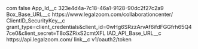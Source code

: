 <?xml version="1.0" encoding="UTF-8"?>
<CustomMetadata xmlns="http://soap.sforce.com/2006/04/metadata" xmlns:xsi="http://www.w3.org/2001/XMLSchema-instance" xmlns:xsd="http://www.w3.org/2001/XMLSchema">
    <label>com</label>
    <protected>false</protected>
    <values>
        <field>App_Id__c</field>
        <value xsi:type="xsd:string">323e4d4a-7c18-46a1-9128-90dc2f27c2a9</value>
    </values>
    <values>
        <field>Box_Base_URL__c</field>
        <value xsi:type="xsd:string">https://www.legalzoom.com/collaborationcenter/</value>
    </values>
    <values>
        <field>ClientID_SecurityKey__c</field>
        <value xsi:type="xsd:string">grant_type=client_credentials&amp;client_id=0wHg6SRzzArvAf6ifdFGGfrh65Q47ce0&amp;client_secret=T8oSZRixS2cmtXFL</value>
    </values>
    <values>
        <field>IAD_API_Base_URL__c</field>
        <value xsi:type="xsd:string">https://api.legalzoom.com/</value>
    </values>
    <values>
        <field>link__c</field>
        <value xsi:type="xsd:string">v1/oauth2/token</value>
    </values>
</CustomMetadata>
